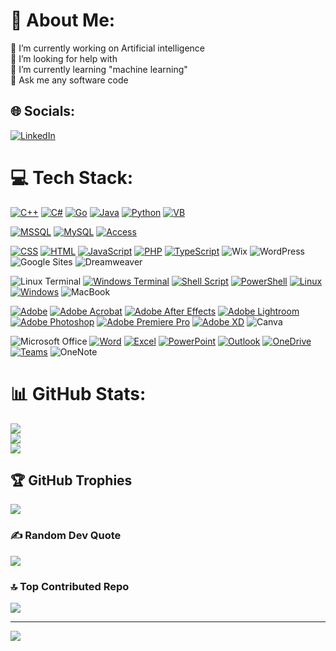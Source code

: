 # 💫 About Me:
🔭 I’m currently working on Artificial intelligence<br>🤝 I’m looking for help with <br>🌱 I’m currently learning "machine learning"<br>💬 Ask me any software code<br>


## 🌐 Socials:
[![LinkedIn](https://img.shields.io/badge/LinkedIn-%230077B5.svg?logo=linkedin&logoColor=white)](https://linkedin.com/in/furkanaliakbalik/) 

# 💻 Tech Stack:
[![C++](https://img.shields.io/badge/Language-C%2B%2B-00599C?style=for-the-badge&logo=c%2B%2B&logoColor=white)](https://isocpp.org/)
[![C#](https://img.shields.io/badge/Language-C%23-239120?style=for-the-badge&logo=c-sharp&logoColor=white)](https://docs.microsoft.com/en-us/dotnet/csharp/)
[![Go](https://img.shields.io/badge/Language-Go-00ADD8?style=for-the-badge&logo=go&logoColor=white)](https://golang.org/)
[![Java](https://img.shields.io/badge/Language-Java-E34F26?style=for-the-badge&logo=java&logoColor=white)](https://www.java.com/)
[![Python](https://img.shields.io/badge/Language-Python-3776AB?style=for-the-badge&logo=python&logoColor=white)](https://www.python.org/)
[![VB](https://img.shields.io/badge/Language-VB.NET-722F37?style=for-the-badge&logo=visual-studio&logoColor=white)](https://docs.microsoft.com/en-us/dotnet/visual-basic/)

[![MSSQL](https://img.shields.io/badge/Database-Microsoft_SQL_Server-CC2927?style=for-the-badge&logo=microsoft-sql-server&logoColor=white)](https://www.microsoft.com/en-us/sql-server/sql-server-2019)
[![MySQL](https://img.shields.io/badge/Database-MySQL-4479A1?style=for-the-badge&logo=mysql&logoColor=white)](https://www.mysql.com/)
[![Access](https://img.shields.io/badge/Database-Microsoft_Access-00A4E4?style=for-the-badge&logo=microsoft-access&logoColor=white)](https://www.microsoft.com/en-us/microsoft-365/access)

[![CSS](https://img.shields.io/badge/Language-CSS-1572B6?style=for-the-badge&logo=css3&logoColor=white)](https://developer.mozilla.org/en-US/docs/Web/CSS)
[![HTML](https://img.shields.io/badge/Language-HTML-E34F26?style=for-the-badge&logo=html5&logoColor=white)](https://developer.mozilla.org/en-US/docs/Web/HTML)
[![JavaScript](https://img.shields.io/badge/Language-JavaScript-F7DF1E?style=for-the-badge&logo=javascript&logoColor=black)](https://developer.mozilla.org/en-US/docs/Web/JavaScript)
[![PHP](https://img.shields.io/badge/Language-PHP-777BB4?style=for-the-badge&logo=php&logoColor=white)](https://www.php.net/)
[![TypeScript](https://img.shields.io/badge/Language-TypeScript-3178C6?style=for-the-badge&logo=typescript&logoColor=white)](https://www.typescriptlang.org/)
![Wix](https://img.shields.io/badge/Built_with-Wix-000000?style=for-the-badge&logo=wix&logoColor=white)
![WordPress](https://img.shields.io/badge/Built_with-WordPress-21759B?style=for-the-badge&logo=wordpress&logoColor=white)
![Google Sites](https://img.shields.io/badge/Built_with-Google_Sites-4285F4?style=for-the-badge&logo=google&logoColor=white)
![Dreamweaver](https://img.shields.io/badge/Built_with-Dreamweaver-0078D7?style=for-the-badge&logo=adobe-dreamweaver&logoColor=white)

![Linux Terminal](https://img.shields.io/badge/Terminal-Linux_Terminal-000000?style=for-the-badge&logo=linux&logoColor=white)
[![Windows Terminal](https://img.shields.io/badge/Terminal-Windows_Terminal-4D4D4D?style=for-the-badge&logo=windows-terminal&logoColor=white)](https://docs.microsoft.com/en-us/windows-terminal/)
[![Shell Script](https://img.shields.io/badge/Scripting-Shell_Script-4EAA25?style=for-the-badge&logo=gnu-bash&logoColor=white)](https://www.gnu.org/software/bash/)
[![PowerShell](https://img.shields.io/badge/Tool-PowerShell-5391FE?style=for-the-badge&logo=powershell&logoColor=white)](https://docs.microsoft.com/en-us/powershell/)
[![Linux](https://img.shields.io/badge/Operating_System-Linux-FCC624?style=for-the-badge&logo=linux&logoColor=black)](https://www.linux.org/)
[![Windows](https://img.shields.io/badge/Operating_System-Windows-0078D4?style=for-the-badge&logo=windows&logoColor=white)](https://www.microsoft.com/en-us/windows/)
![MacBook](https://img.shields.io/badge/Platform-MacBook-000000?style=for-the-badge&logo=apple&logoColor=white)

[![Adobe](https://img.shields.io/badge/Platform-Adobe-FF0000?style=for-the-badge&logo=adobe&logoColor=white)](https://www.adobe.com/)
[![Adobe Acrobat](https://img.shields.io/badge/Tool-Adobe_Acrobat-EC1C24?style=for-the-badge&logo=adobe-acrobat-reader&logoColor=white)](https://acrobat.adobe.com/)
[![Adobe After Effects](https://img.shields.io/badge/Tool-Adobe_After_Effects-9999FF?style=for-the-badge&logo=adobe-after-effects&logoColor=white)](https://www.adobe.com/products/aftereffects.html)
[![Adobe Lightroom](https://img.shields.io/badge/Tool-Adobe_Lightroom-FC3B5A?style=for-the-badge&logo=adobe-lightroom&logoColor=white)](https://www.adobe.com/products/photoshop-lightroom.html)
[![Adobe Photoshop](https://img.shields.io/badge/Tool-Adobe_Photoshop-31A8FF?style=for-the-badge&logo=adobe-photoshop&logoColor=white)](https://www.adobe.com/products/photoshop.html)
[![Adobe Premiere Pro](https://img.shields.io/badge/Tool-Adobe_Premiere_Pro-9999FF?style=for-the-badge&logo=adobe-premiere-pro&logoColor=white)](https://www.adobe.com/products/premiere.html)
[![Adobe XD](https://img.shields.io/badge/Tool-Adobe_XD-FF61F6?style=for-the-badge&logo=adobe-xd&logoColor=white)](https://www.adobe.com/products/xd.html)
![Canva](https://img.shields.io/badge/Tool-Canva-00C4CC?style=for-the-badge&logo=canva&logoColor=white)

![Microsoft Office](https://img.shields.io/badge/Built_with-Microsoft_Office-0078D4?style=for-the-badge&logo=microsoft-office&logoColor=white)
[![Word](https://img.shields.io/badge/Tool-Word-2B579A?style=for-the-badge&logo=microsoft-word&logoColor=white)](https://www.microsoft.com/en-us/microsoft-365/word)
[![Excel](https://img.shields.io/badge/Tool-Excel-217346?style=for-the-badge&logo=microsoft-excel&logoColor=white)](https://www.microsoft.com/en-us/microsoft-365/excel)
[![PowerPoint](https://img.shields.io/badge/Tool-PowerPoint-B7472A?style=for-the-badge&logo=microsoft-powerpoint&logoColor=white)](https://www.microsoft.com/en-us/microsoft-365/powerpoint)
[![Outlook](https://img.shields.io/badge/Tool-Outlook-0078D4?style=for-the-badge&logo=microsoft-outlook&logoColor=white)](https://www.microsoft.com/en-us/microsoft-365/outlook)
[![OneDrive](https://img.shields.io/badge/Tool-OneDrive-0078D4?style=for-the-badge&logo=microsoft-onedrive&logoColor=white)](https://www.microsoft.com/en-us/microsoft-365/onedrive)
[![Teams](https://img.shields.io/badge/Tool-Teams-6264A7?style=for-the-badge&logo=microsoft-teams&logoColor=white)](https://www.microsoft.com/en-us/microsoft-365/teams)
![OneNote](https://img.shields.io/badge/Tool-OneNote-0078D4?style=for-the-badge&logo=microsoft-onenote&logoColor=white)

# 📊 GitHub Stats:
![](https://github-readme-stats.vercel.app/api?username=furkanaliakbalik&theme=dark&hide_border=false&include_all_commits=true&count_private=true)<br/>
![](https://github-readme-streak-stats.herokuapp.com/?user=furkanaliakbalik&theme=dark&hide_border=false)<br/>
![](https://github-readme-stats.vercel.app/api/top-langs/?username=furkanaliakbalik&theme=dark&hide_border=false&include_all_commits=true&count_private=true&layout=compact)

## 🏆 GitHub Trophies
![](https://github-profile-trophy.vercel.app/?username=furkanaliakbalik&theme=radical&no-frame=false&no-bg=false&margin-w=4)

### ✍️ Random Dev Quote
![](https://quotes-github-readme.vercel.app/api?type=horizontal&theme=radical)

### 🔝 Top Contributed Repo
![](https://github-contributor-stats.vercel.app/api?username=furkanaliakbalik&limit=5&theme=dark&combine_all_yearly_contributions=true)

---
[![](https://visitcount.itsvg.in/api?id=furkanaliakbalik&icon=1&color=4)](https://visitcount.itsvg.in)

<!-- Proudly created with GPRM ( https://gprm.itsvg.in ) -->
